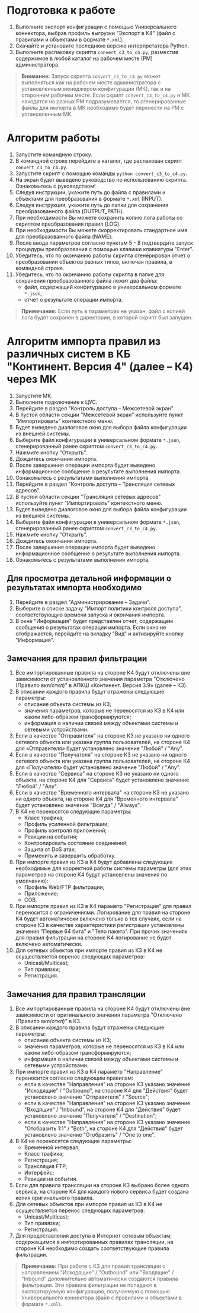 # Подготовка к работе

1. Выполните экспорт конфигурации с помощью Универсального коннектора, выбрав профиль выгрузки "Экспорт в К4" (файл c правилами и объектами в формате `*.xml`).
2. Скачайте и установите последнюю версию интерпретатора Python.
3. Выполните распаковку скрипта `convert_c3_to_c4.py`, разместив содержимое в любой каталог на рабочем месте (РМ) администратора.

>**Внимание:** Запуск скрипта `convert_c3_to_c4.py` может выполняться как на рабочем месте администратора с установленным менеджером конфигурации (МК), так и на стороннем рабочем месте. Если скрипт `convert_c3_to_c4.py` и МК находятся на разных РМ подразумевается, то сгенерированные файлы для импорта в МК необходимо будет перенести на РМ с установленным МК.

# Алгоритм работы

1. Запустите командную строку.
2. В командной строке перейдите в каталог, где распакован скрипт `convert_c3_to_c4.py`.
3. Запустите скрипт с помощью команды `python convert_c3_to_c4.py`.
4. На экран будет выведено руководство по использованию скрипта. Ознакомьтесь с руководством!
5. Следуя инструкции, укажите путь до файла c правилами и объектами для преобразования в формате `*.xml` (INPUT).
6. Следуя инструкции, укажите путь до папки для сохранения преобразованного файла (OUTPUT_PATH).
7. При необходимости Вы можете сохранить копию лога работы со скриптом преобразования правил (LOG).
8. При необходимости Вы можете скорректировать стандартное имя для преобразованного файла (NAME).
9. После ввода параметров согласно пунктам 5 - 8 подтвердите запуск процедуры преобразования с помощью клавиши клавиатуры "Enter".
10. Убедитесь, что по окончанию работы скрипта сгенерирован отчет о преобразовании объектов разных типов, включая правила, в командной строке.
11. Убедитесь, что по окончанию работы скрипта в папке для сохранения преобразованного файла лежит два файла:
    - файл, содержащий конфигурацию в универсальном формате `*.json`; 
    - отчет о результате операции импорта.

>**Примечание:** Если путь в параметрах не указан, файл с копией лога будет сохранен в директории, в которой скрипт был запущен. 

# Алгоритм импорта правил из различных систем в КБ "Континент. Версия 4" (далее – К4) через МК

1. Запустите МК.
2. Выполните подключение к ЦУС.
3. Перейдите в раздел "Контроль доступа – Межсетевой экран".
4. В пустой области секции "Межсетевой экран" используйте пункт "Импортировать" контекстного меню.
5. Будет выведено диалоговое окно для выбора файла конфигурации из внешней системы.
7. Выберите файл конфигурации в универсальном формате `*.json`, сгенерированный ранее скриптом `convert_c3_to_c4.py`.
8. Нажмите кнопку "Открыть".
9. Дождитесь окончания импорта.
10. После завершения операции импорта будет выведено информационное сообщение о результате выполнения импорта.
11. Ознакомьтесь с результатами выполнения импорта.
12. Перейдите в раздел "Контроль доступа – Трансляция сетевых адресов".
13. В пустой области секции "Трансляция сетевых адресов" используйте пункт "Импортировать" контекстного меню.
14. Будет выведено диалоговое окно для выбора файла конфигурации из внешней системы.
15. Выберите файл конфигурации в универсальном формате `*.json`, сгенерированный ранее скриптом `convert_c3_to_c4.py`.
16. Нажмите кнопку "Открыть".
17. Дождитесь окончания импорта.
18. После завершения операции импорта будет выведено информационное сообщение о результате выполнения импорта.
19. Ознакомьтесь с результатами выполнения импорта.

## Для просмотра детальной информации о результатах импорта необходимо

1. Перейдите в раздел "Администрирование – Задачи".
2. Выберите в списке задачу "Импорт политики контроля доступа", соответствующую времени запуска и окончания импорта.
3. В окне "Информация" будет представлен отчет, содержащем сообщения о результатах операции импорта. Если окно не отображается, перейдите на вкладку "Вид" и активируйте кнопку "Информация".

## Замечания для правил фильтрации

1. Все импортированные правила на стороне К4 будут отключены вне зависимости от установленного значения параметра "Отключено (Правило вкл/откл)" в АПКШ «Континент. Версия 3.9» (далее – К3).
2. В описании каждого правила будут отражены следующие параметры:
    - описание объекта системы из К3;
    - значения параметров, которые не переносятся из К3 в К4 или каким либо-образом трансформируются;
    - информация о наличии связей между объектами системы и сетевыми устройствами.
3. Если в качестве "Отправителя" на стороне К3 не указано ни одного сетевого объекта или указана группа пользователей, на стороне К4 для «Отправителя» будет установлено значение "Любой" / "Any".
4. Если в качестве "Получателя" на стороне К3 не указано ни одного сетевого объекта или указана группа пользователей, на стороне К4 для «Получателя» будет установлено значение "Любой" / "Any".
5. Если в качестве "Сервиса" на стороне К3 не указано ни одного объекта, на стороне К4 для "Сервиса" будет установлено значение "Любой" / "Any".
6. Если в качестве "Временного интервала" на стороне К3 не указано ни одного объекта, на стороне К4 для "Временного интервала" будет установлено значение "Всегда" / "Always".
7. В К4 не переносятся следующие параметры: 
    - Класс трафика;
    - Профиль усиленной фильтрации;
    - Профиль контроля приложений;
    - Реакции на события;
    - Контролировать состояние соединений;
    - Защита от DoS атак;
    - Применить и завершить обработку.
8. При импорте правил из К3 в К4 будут добавлены следующие необходимые для корректной работы системы параметры (для этих параметров на стороне К4 будут установлены значения по умолчанию): 
    - Профиль Web/FTP фильтрации;
    - Приложение;
    - СОВ.
9. При импорте правил из К3 в К4 параметр "Регистрация" для правил переносится с ограничениями. Логирование для правил на стороне К4 будет автоматически включено только в тех случаях, если на стороне К3 в качестве характеристики регистрации установлены значения "Первые 64 бита" и "Тело пакета". При прочих значениях для правил фильтрации на стороне К4 логирование не будет включено автоматически.
10. Для сетевых объектов при импорте правил из К3 в К4 не осуществляется перенос следующих параметров: 
    - Unicast/Multicast;
    - Тип привязки;
    - Регистрация.

## Замечания для правил трансляции

1. Все импортированные правила на стороне К4 будут отключены вне зависимости от оригинального значения параметра "Отключено (Правило вкл/откл)" в К3.
2. В описании каждого правила будут отражены следующие параметры:
    - описание объекта системы из К3;
    - значения параметров, которые не переносятся из К3 в К4 или каким либо-образом трансформируются;
    - информация о наличии связей между объектами системы и сетевыми устройствами.
3. При импорте правил из К3 в К4 параметр "Направление" переносится согласно следующим правилам:
    - если в качестве "Направления" на стороне К3 указано значение "Исходящие" / "Outbound", на стороне К4 для "Действия" будет установлено значение "Отправителя" / "Source";
    - если в качестве "Направления" на стороне К3 указано значение "Входящие" / "Inbound", на стороне К4 для "Действия" будет установлено значение "Получателя" / "Destination";
    - если в качестве "Направления" на стороне К3 указано значение "Отобразить 1:1" / "Both", на стороне К4 для "Действия" будет установлено значение "Отобразить" / "One to one".
4. В К4 не переносятся следующие параметры: 
    - Временной интервал;
    - Класс трафика;
    - Регистрация;
    - Трансляция FTP;
    - Интерфейс;
    - Реакции на события.
5. Если для правила трансляции на стороне К3 выбрано более одного сервиса, на стороне К4 для каждого нового сервиса будет создана копия оригинального правила.
6. Для сетевых объектов при импорте правил из К3 в К4 не осуществляется перенос следующих параметров: 
    - Unicast/Multicast;
    - Тип привязки;
    - Регистрация.
7. Для предоставления доступа в Интернет сетевым объектам, содержащимся в импортированных правилах трансляции, на стороне К4 необходимо создать соответствующие правила фильтрации.

>**Примечание:** При работе с К3 для правил трансляции с направлением "Исходящие" / "Outbound" или "Входящие" / "Inbound" дополнительно автоматически создаются правила фильтрации. Эти правила фильтрации не попадают в экспортируемую конфигурацию, получаемую с помощью Универсального коннектора (файл c правилами и объектами в формате `*.xml`).
